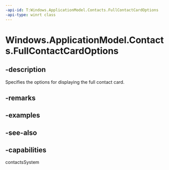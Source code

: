 ```yaml
---
-api-id: T:Windows.ApplicationModel.Contacts.FullContactCardOptions
-api-type: winrt class
---
```


<!-- Class syntax.
public class FullContactCardOptions : Windows.ApplicationModel.Contacts.IFullContactCardOptions
-->

# Windows.ApplicationModel.Contacts.FullContactCardOptions

## -description
Specifies the options for displaying the full contact card.

## -remarks

## -examples

## -see-also

## -capabilities
contactsSystem
